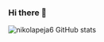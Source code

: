 ### Hi there 👋

![nikolapeja6 GitHub stats](https://github-readme-stats.vercel.app/api?username=nikolapeja6&show_icons=true&theme=default&count_private=true&hide=prs) <br>

<!--
**nikolapeja6/nikolapeja6** is a ✨ _special_ ✨ repository because its `README.md` (this file) appears on your GitHub profile.

Here are some ideas to get you started:

- 🔭 I’m currently working on ...
- 🌱 I’m currently learning ...
- 👯 I’m looking to collaborate on ...
- 🤔 I’m looking for help with ...
- 💬 Ask me about ...
- 📫 How to reach me: ...
- 😄 Pronouns: ...
- ⚡ Fun fact: ...
-->
